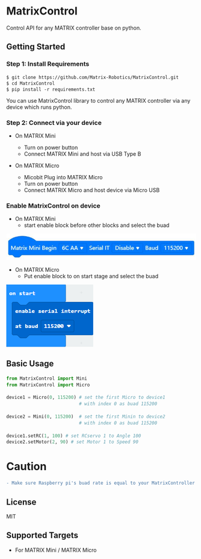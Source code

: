 # MatrixControl
Control API for any MATRIX controller base on python.

## Getting Started

### Step 1: Install Requirements

```shell
$ git clone https://github.com/Matrix-Robotics/MatrixControl.git
$ cd MatrixControl
$ pip install -r requirements.txt
```
You can use MatrixControl library to control any MATRIX controller via any device which runs python.

### Step 2: Connect via your device

- On MATRIX Mini
  * Turn on power button
  * Connect MATRIX Mini and host via USB Type B
 
- On MATRIX Micro
  * Micobit Plug into MATRIX Micro
  * Turn on power button
  * Connect MATRIX Micro and host device via Micro USB

### Enable MatrixControl on device
- On MATRIX Mini
  * start enable block before other blocks and select the buad

![image](https://github.com/Matrix-Robotics/MatrixControl/blob/main/doc/pic/Enable_MATRIX_Mini.png)

- On MATRIX Micro
  * Put enable block to on start stage and select the buad

![image](https://github.com/Matrix-Robotics/MatrixControl/blob/main/doc/pic/Enable_MATRIX_Micro.png)

## Basic Usage

```python
from MatrixControl import Mini
from MatrixControl import Micro

device1 = Micro(0, 115200) # set the first Micro to device1 
                           # with index 0 as buad 115200

device2 = Mini(0, 115200)  # set the first Minin to device2 
                           # with index 0 as buad 115200

device1.setRC(1, 100) # set RCservo 1 to Angle 100
device2.setMotor(2, 90) # set Motor 1 to Speed 90
```

# Caution

```diff
- Make sure Raspberry pi's buad rate is equal to your MatrixController's. (Default buad rate is 115200) 
```

## License

MIT

## Supported Targets

* For MATRIX Mini / MATRIX Micro

